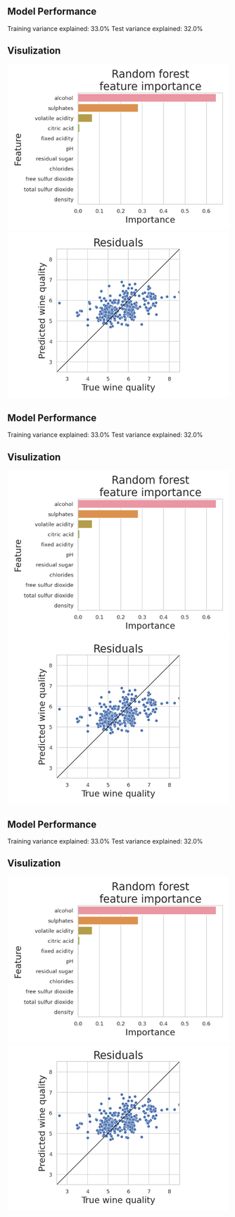  ## Model Performance
Training variance explained: 33.0%
Test variance explained: 32.0%
 ## Visulization
![](feature_importance.png)
![](residuals.png)
 ## Model Performance
Training variance explained: 33.0%
Test variance explained: 32.0%
 ## Visulization
![image](feature_importance.png)
![image](residuals.png)
 ## Model Performance
Training variance explained: 33.0%
Test variance explained: 32.0%
 ## Visulization
![image](feature_importance.png)
![image](residuals.png)
